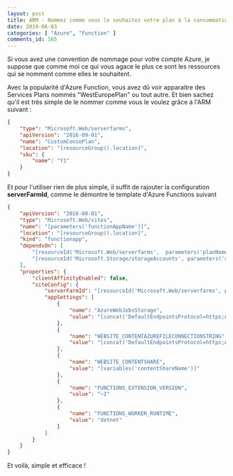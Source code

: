 ```yaml
---
layout: post
title: ARM - Nommez comme vous le souhaitez votre plan à la consommation pour Azure Function
date: 2019-06-03
categories: [ "Azure", "Function" ]
comments_id: 165 
---
```


Si vous avez une convention de nommage pour votre compte Azure, je suppose que comme moi ce qui vous agace le plus ce sont les ressources qui se nomment comme elles le souhaitent.

Avec la popularité d'Azure Function, vous avez dû voir apparaitre des Services Plans nommés "WestEuropePlan" ou tout autre. Et bien sachez qu'il est très simple de le nommer comme vous le voulez grâce à l'ARM suivant :

```json
{
    "type": "Microsoft.Web/serverfarms",
    "apiVersion": "2016-09-01",
    "name": "CustomConsoPlan",
    "location": "[resourceGroup().location]",
    "sku": {
        "name": "Y1"
    }
}
```

Et pour l'utiliser rien de plus simple, il suffit de rajouter la configuration **serverFarmId**, comme le démontre le template d'Azure Functions suivant

```json
{
    "apiVersion": "2016-08-01",
    "type": "Microsoft.Web/sites",
    "name": "[parameters('functionAppName')]",
    "location": "[resourceGroup().location]",
    "kind": "functionapp",
    "dependsOn": [
        "[resourceId('Microsoft.Web/serverfarms',  parameters('planName'))]",
        "[resourceId('Microsoft.Storage/storageAccounts', parameters('storageName'))]"
    ],
    "properties": {
        "clientAffinityEnabled": false,
        "siteConfig": {
            "serverFarmId": "[resourceId('Microsoft.Web/serverfarms', parameters('planName'))]",
            "appSettings": [
                {
                    "name": "AzureWebJobsStorage",
                    "value": "[concat('DefaultEndpointsProtocol=https;AccountName=',parameters('storageName'),';AccountKey=',listKeys(resourceId('Microsoft.Storage/storageAccounts', parameters('storageName')), '2015-05-01-preview').key1)]"
                },
                {
                    "name": "WEBSITE_CONTENTAZUREFILECONNECTIONSTRING",
                    "value": "[concat('DefaultEndpointsProtocol=https;AccountName=',parameters('storageName'),';AccountKey=',listKeys(resourceId('Microsoft.Storage/storageAccounts', parameters('storageName')), '2015-05-01-preview').key1)]"
                },
                {
                    "name": "WEBSITE_CONTENTSHARE",
                    "value": "[variables('contentShareName')]"
                },
                {
                    "name": "FUNCTIONS_EXTENSION_VERSION",
                    "value": "~2"
                },
                {
                    "name": "FUNCTIONS_WORKER_RUNTIME",
                    "value": "dotnet"
                }
            ]
        }
    }
}
```

Et voilà, simple et efficace !
